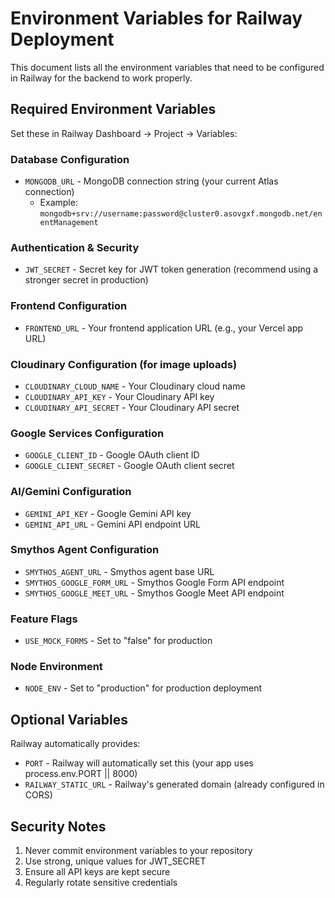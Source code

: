# Environment Variables for Railway Deployment

This document lists all the environment variables that need to be configured in Railway for the backend to work properly.

## Required Environment Variables

Set these in Railway Dashboard → Project → Variables:

### Database Configuration
- `MONGODB_URL` - MongoDB connection string (your current Atlas connection)
  - Example: `mongodb+srv://username:password@cluster0.asovgxf.mongodb.net/enentManagement`

### Authentication & Security
- `JWT_SECRET` - Secret key for JWT token generation (recommend using a stronger secret in production)

### Frontend Configuration
- `FRONTEND_URL` - Your frontend application URL (e.g., your Vercel app URL)

### Cloudinary Configuration (for image uploads)
- `CLOUDINARY_CLOUD_NAME` - Your Cloudinary cloud name
- `CLOUDINARY_API_KEY` - Your Cloudinary API key  
- `CLOUDINARY_API_SECRET` - Your Cloudinary API secret

### Google Services Configuration
- `GOOGLE_CLIENT_ID` - Google OAuth client ID
- `GOOGLE_CLIENT_SECRET` - Google OAuth client secret

### AI/Gemini Configuration
- `GEMINI_API_KEY` - Google Gemini API key
- `GEMINI_API_URL` - Gemini API endpoint URL

### Smythos Agent Configuration
- `SMYTHOS_AGENT_URL` - Smythos agent base URL
- `SMYTHOS_GOOGLE_FORM_URL` - Smythos Google Form API endpoint
- `SMYTHOS_GOOGLE_MEET_URL` - Smythos Google Meet API endpoint

### Feature Flags
- `USE_MOCK_FORMS` - Set to "false" for production

### Node Environment
- `NODE_ENV` - Set to "production" for production deployment

## Optional Variables

Railway automatically provides:
- `PORT` - Railway will automatically set this (your app uses process.env.PORT || 8000)
- `RAILWAY_STATIC_URL` - Railway's generated domain (already configured in CORS)

## Security Notes

1. Never commit environment variables to your repository
2. Use strong, unique values for JWT_SECRET
3. Ensure all API keys are kept secure
4. Regularly rotate sensitive credentials